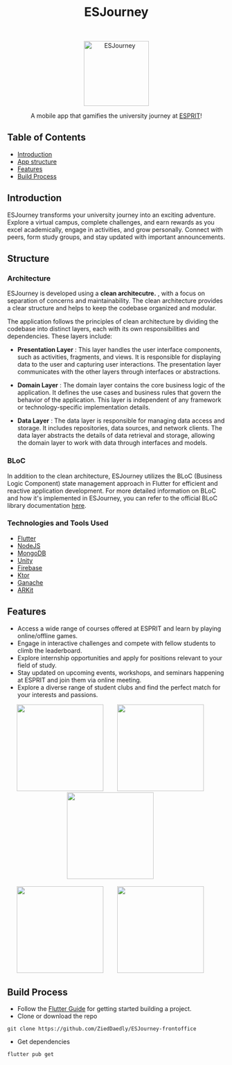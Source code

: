 <h1 align="center"> ESJourney </h1> <br>
<p align="center">
  <a href="https://github.com/ZiedDaedly/ESJourney-frontoffice">
       <img alt="ESJourney" title="ESJourney" src="https://raw.githubusercontent.com/ZiedDaedly/ESJourney-frontoffice/main/assets/images/app_logo.png" width="150">
  </a>
</p>

<p align="center">
  A mobile app that gamifies the university journey at  <a href="https://esprit.tn/" target="_blank">ESPRIT</a>! 




<!-- START doctoc generated TOC please keep comment here to allow auto update -->
<!-- DON'T EDIT THIS SECTION, INSTEAD RE-RUN doctoc TO UPDATE -->
## Table of Contents

- [Introduction](#introduction)
- [App structure](#structure)
- [Features](#features)
- [Build Process](#build-process)


<!-- END doctoc generated TOC please keep comment here to allow auto update -->

## Introduction


ESJourney transforms your university journey into an exciting adventure. Explore a virtual campus, complete challenges, and earn rewards as you excel academically, engage in activities, and grow personally. Connect with peers, form study groups, and stay updated with important announcements.



## Structure
### Architecture
ESJourney is developed using a **clean architecutre.** , with a focus on separation of concerns and maintainability. The clean architecture provides a clear structure and helps to keep the codebase organized and modular.

The application follows the principles of clean architecture by dividing the codebase into distinct layers, each with its own responsibilities and dependencies. These layers include:

* **Presentation Layer** : This layer handles the user interface components, such as activities, fragments, and views. It is responsible for displaying data to the user and capturing user interactions. The presentation layer communicates with the other layers through interfaces or abstractions.

* **Domain Layer** : The domain layer contains the core business logic of the application. It defines the use cases and business rules that govern the behavior of the application. This layer is independent of any framework or technology-specific implementation details.

* **Data Layer** : The data layer is responsible for managing data access and storage. It includes repositories, data sources, and network clients. The data layer abstracts the details of data retrieval and storage, allowing the domain layer to work with data through interfaces and models.

### BLoC
In addition to the clean architecture, ESJourney utilizes the BLoC (Business Logic Component) state management approach in Flutter for efficient and reactive application development. For more detailed information on BLoC and how it's implemented in ESJourney, you can refer to the official BLoC library documentation [here](https://bloclibrary.dev/#/gettingstarted).

### Technologies and Tools Used

- [Flutter](https://docs.flutter.dev)
- [NodeJS](https://nodejs.org/en/docs)
- [MongoDB](https://www.mongodb.com/docs)
- [Unity](https://docs.unity.com/)
- [Firebase](https://firebase.google.com/docs)
- [Ktor](https://ktor.io/docs/welcome.html)
- [Ganache](https://trufflesuite.com/docs/ganache)
- [ARKit](https://developer.apple.com/documentation/arkit)


## Features

* Access a wide range of courses offered at ESPRIT and learn by playing online/offline games.
* Engage in interactive challenges and compete with fellow students to climb the leaderboard.
* Explore internship opportunities and apply for positions relevant to your field of study.
* Stay updated on upcoming events, workshops, and seminars happening at ESPRIT and join them via online meeting.
* Explore a diverse range of student clubs and find the perfect match for your interests and passions.

<p align="center">
  <img src="https://i.imgur.com/pLGuRtD.png" width=200>
  &nbsp;&nbsp;&nbsp;&nbsp;&nbsp;&nbsp;
    <img src="https://i.imgur.com/rKwm2Rr.png" width=200>
  &nbsp;&nbsp;&nbsp;&nbsp;&nbsp;&nbsp;
    <img src="https://i.imgur.com/MHOrBsM.png" width=200>
  &nbsp;&nbsp;&nbsp;&nbsp;&nbsp;&nbsp;
 
</p>
<p align="center">
  <img src="https://i.imgur.com/lLMbuez.png" width=200>
  &nbsp;&nbsp;&nbsp;&nbsp;&nbsp;&nbsp;
    <img src="https://i.imgur.com/gL779ta.png" width=200>
  &nbsp;&nbsp;&nbsp;&nbsp;&nbsp;&nbsp;
   
 
</p>





## Build Process

- Follow the [Flutter Guide](https://docs.flutter.dev/) for getting started building a project.
- Clone or download the repo 

```{r klippy, echo=FALSE, include=TRUE}
git clone https://github.com/ZiedDaedly/ESJourney-frontoffice

```
- Get dependencies

```{r klippy, echo=FALSE, include=TRUE}
flutter pub get

```



